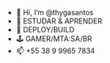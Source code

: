 - 👋 Hi, I’m @thygasantos
- 👀 ESTUDAR & APRENDER
- 🌱 DEPLOY/BUILD
- 🕹 GAMER/MTA:SA/BR
- 📫 +55 38 9 9965 7834

<!---
thygasantos/thygasantos is a ✨ special ✨ repository because its `README.md` (this file) appears on your GitHub profile.
You can click the Preview link to take a look at your changes.
--->
